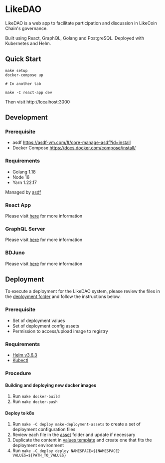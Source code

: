 # LikeDAO

LikeDAO is a web app to facilitate participation and discussion in LikeCoin Chain's governance.

Built using React, GraphQL, Golang and PostgreSQL. Deployed with Kubernetes and Helm.

## Quick Start

```
make setup
docker-compose up

# In another tab

make -C react-app dev
```

Then visit http://localhost:3000

## Development

### Prerequisite

- asdf <https://asdf-vm.com/#/core-manage-asdf?id=install>
- Docker Compose <https://docs.docker.com/compose/install/>

### Requirements

- Golang 1.18
- Node 16
- Yarn 1.22.17

Managed by [asdf](https://github.com/asdf-vm/asdf)

### React App

Please visit [here](./react-app/README.md#development) for more information

### GraphQL Server

Please visit [here](./graphql-server/README.md#development) for more information

### BDJuno

Please visit [here](./bdjuno/README.md#development) for more information

## Deployment

To execute a deployment for the LikeDAO system, please review the files in the [deployment folder](./deploy/) and follow the instructions below.

### Prerequisite

- Set of deployment values
- Set of deployment config assets
- Permission to access/upload image to registry

### Requirements

- [Helm v3.6.3](https://helm.sh/docs/intro/install/)
- [Kubectl](https://kubernetes.io/docs/tasks/tools/)

### Procedure

#### Building and deploying new docker images

1. Run `make docker-build`
2. Run `make docker-push`

#### Deploy to k8s

1. Run `make -C deploy make-deployment-assets` to create a set of deployment configuration files
2. Review each file in the [asset](./deploy/likedao/static/) folder and update if necessary
3. Duplicate the content in [values template](./deploy/likedao/values.sample.yaml) and create one that fits the deployment environment
4. Run `make -C deploy deploy NAMESPACE=${NAMESPACE} VALUES=${PATH_TO_VALUES}`

